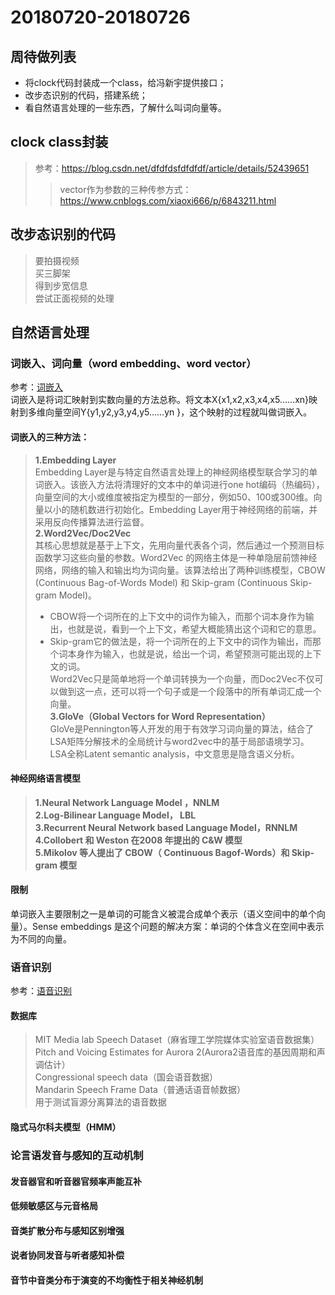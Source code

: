 

# 20180720-20180726
## 周待做列表
* 将clock代码封装成一个class，给冯新宇提供接口；
* 改步态识别的代码，搭建系统；
* 看自然语言处理的一些东西，了解什么叫词向量等。
## clock class封装
>参考：https://blog.csdn.net/dfdfdsfdfdfdf/article/details/52439651
>>vector作为参数的三种传参方式：https://www.cnblogs.com/xiaoxi666/p/6843211.html
## 改步态识别的代码
>要拍摄视频<br>
买三脚架<br>
得到步宽信息<br>
尝试正面视频的处理<br>
## 自然语言处理
### 词嵌入、词向量（word embedding、word vector）
参考：[词嵌入](https://blog.csdn.net/ch1209498273/article/details/78323478)<br>
词嵌入是将词汇映射到实数向量的方法总称。将文本X{x1,x2,x3,x4,x5……xn}映射到多维向量空间Y{y1,y2,y3,y4,y5……yn }，这个映射的过程就叫做词嵌入。  
#### 词嵌入的三种方法：
>**1.Embedding Layer**<br>
Embedding Layer是与特定自然语言处理上的神经网络模型联合学习的单词嵌入。该嵌入方法将清理好的文本中的单词进行one hot编码（热编码），向量空间的大小或维度被指定为模型的一部分，例如50、100或300维。向量以小的随机数进行初始化。Embedding Layer用于神经网络的前端，并采用反向传播算法进行监督。<br>
>**2.Word2Vec/Doc2Vec**<br>
其核心思想就是基于上下文，先用向量代表各个词，然后通过一个预测目标函数学习这些向量的参数。Word2Vec 的网络主体是一种单隐层前馈神经网络，网络的输入和输出均为词向量。该算法给出了两种训练模型，CBOW (Continuous Bag-of-Words Model) 和 Skip-gram (Continuous Skip-gram Model)。<br>
>* CBOW将一个词所在的上下文中的词作为输入，而那个词本身作为输出，也就是说，看到一个上下文，希望大概能猜出这个词和它的意思。<br>
>* Skip-gram它的做法是，将一个词所在的上下文中的词作为输出，而那个词本身作为输入，也就是说，给出一个词，希望预测可能出现的上下文的词。<br>
>Word2Vec只是简单地将一个单词转换为一个向量，而Doc2Vec不仅可以做到这一点，还可以将一个句子或是一个段落中的所有单词汇成一个向量。<br>
>**3.GloVe（Global Vectors for Word Representation）**<br>
GloVe是Pennington等人开发的用于有效学习词向量的算法，结合了LSA矩阵分解技术的全局统计与word2vec中的基于局部语境学习。<br>
LSA全称Latent semantic analysis，中文意思是隐含语义分析。<br>
#### 神经网络语言模型
>**1.Neural Network Language Model ，NNLM**<br>
>**2.Log-Bilinear Language Model， LBL**<br>
>**3.Recurrent Neural Network based Language Model，RNNLM**<br>
>**4.Collobert 和 Weston 在2008 年提出的 C&W 模型**<br>
>**5.Mikolov 等人提出了 CBOW（ Continuous Bagof-Words）和 Skip-gram 模型**<br>
#### 限制
单词嵌入主要限制之一是单词的可能含义被混合成单个表示（语义空间中的单个向量）。Sense embeddings 是这个问题的解决方案：单词的个体含义在空间中表示为不同的向量。
### 语音识别
参考：[语音识别](https://baike.baidu.com/item/%E8%AF%AD%E9%9F%B3%E8%AF%86%E5%88%AB/10927133?fr=aladdin)
#### 数据库
>MIT Media lab Speech Dataset（麻省理工学院媒体实验室语音数据集）<br>Pitch and Voicing Estimates for Aurora 2(Aurora2语音库的基因周期和声调估计）<br>Congressional speech data（国会语音数据）<br>Mandarin Speech Frame Data（普通话语音帧数据）<br>用于测试盲源分离算法的语音数据<br>
#### 隐式马尔科夫模型（HMM）


### 论言语发音与感知的互动机制
#### 发音器官和听音器官频率声能互补
#### 低频敏感区与元音格局
#### 音类扩散分布与感知区别增强
#### 说者协同发音与听者感知补偿
#### 音节中音类分布于演变的不均衡性于相关神经机制


